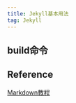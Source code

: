 ```yaml
---
title: Jekyll基本用法
tag: Jekyll
---
```

## build命令

## Reference

[Markdown教程](https://markdown.com.cn/cheat-sheet.html)
